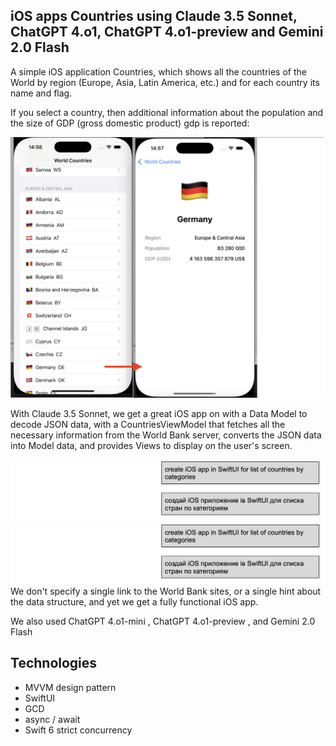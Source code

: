 ## iOS apps Countries using Claude 3.5 Sonnet, ChatGPT 4.o1, ChatGPT 4.o1-preview and Gemini 2.0 Flash

 A simple iOS application Countries, which shows all the countries of the World by region (Europe, Asia, Latin America, etc.) 
 and for each country its name and flag. 
 
 If you select a country, then additional information about the population 
 and the size of GDP (gross domestic product) gdp is reported:

 ![til](https://github.com/BestKora/CountriesClaudeAsync/blob/0256985111f33836927cfed3d23ecb671255e254/CountriesA.png)

 With Claude 3.5 Sonnet, we get a great iOS app on with a Data Model to decode JSON data, with a CountriesViewModel that fetches all the necessary information from the World Bank server, converts the JSON data into Model data, and provides Views to display on the user's screen. 
 
 ![til](https://github.com/BestKora/CountriesClaudeAsync/blob/9163c15898e4e52e014ae8b9fe2ed8fcaaa61582/CreateCountriesApp.png)
 ![til](https://github.com/BestKora/CountriesClaudeAsync/blob/765dedfa817106d183c766995c79431a4c05ce5e/CreateCountriesApp.png)
 We don't specify a single link to the World Bank sites, or a single hint about the data structure, and yet we get a fully functional iOS app. 
 
 We also used ChatGPT 4.o1-mini , ChatGPT 4.o1-preview , and Gemini 2.0 Flash

## Technologies

* MVVM design pattern 
* SwiftUI
* GCD
* async / await
* Swift 6 strict concurrency
